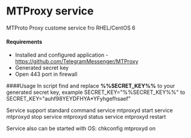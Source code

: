 # MTProxy service

MTProto Proxy custome service fro RHEL/CentOS 6

#### Requirements
- Installed and configured application - https://github.com/TelegramMessenger/MTProxy
- Generated secret key
- Open 443 port in firewall  

####Usage
In script find and replace **%%SECRET_KEY%%** to your generated secret key, example
    SECRET_KEY="%%SECRET_KEY%%"
    to
    SECRET_KEY="auhf98YEYDFHYA*YFyhgefhsaef"

Service support standard command
    service mtproxyd start
    service mtproxyd stop
    service mtproxyd status
    service mtproxyd restart

Service also can be started with OS:
    chkconfig mtproxyd on